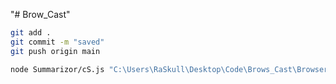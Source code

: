 "# Brow_Cast" 
```bash
git add . 
git commit -m "saved"
git push origin main
```  

```bash
node Summarizor/cS.js "C:\Users\RaSkull\Desktop\Code\Brows_Cast\Browser_Cast"
```  